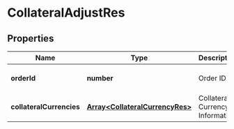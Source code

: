 # CollateralAdjustRes

## Properties

Name | Type | Description | Notes
------------ | ------------- | ------------- | -------------
**orderId** | **number** | Order ID. | [optional] [default to undefined]
**collateralCurrencies** | [**Array&lt;CollateralCurrencyRes&gt;**](CollateralCurrencyRes.md) | Collateral Currency Information. | [optional] [default to undefined]

